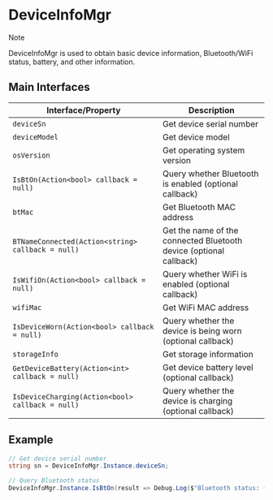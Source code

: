 # DeviceInfoMgr

> [!note]
>
> DeviceInfoMgr is used to obtain basic device information, Bluetooth/WiFi status, battery, and other information.

## Main Interfaces

| Interface/Property                                         | Description                               |
| ------------------------------------------------- | ---------------------------------- |
| `deviceSn`                                        | Get device serial number                     |
| `deviceModel`                                     | Get device model                       |
| `osVersion`                                       | Get operating system version                   |
| `IsBtOn(Action<bool> callback = null)`            | Query whether Bluetooth is enabled (optional callback)       |
| `btMac`                                           | Get Bluetooth MAC address                  |
| `BTNameConnected(Action<string> callback = null)` | Get the name of the connected Bluetooth device (optional callback) |
| `IsWifiOn(Action<bool> callback = null)`          | Query whether WiFi is enabled (optional callback)     |
| `wifiMac`                                         | Get WiFi MAC address                 |
| `IsDeviceWorn(Action<bool> callback = null)`      | Query whether the device is being worn (optional callback)     |
| `storageInfo`                                     | Get storage information                       |
| `GetDeviceBattery(Action<int> callback = null)`   | Get device battery level (optional callback)           |
| `IsDeviceCharging(Action<bool> callback = null)`  | Query whether the device is charging (optional callback)   |

## Example

```csharp
// Get device serial number
string sn = DeviceInfoMgr.Instance.deviceSn;

// Query Bluetooth status
DeviceInfoMgr.Instance.IsBtOn(result => Debug.Log($"Bluetooth status: {result}"));
```
